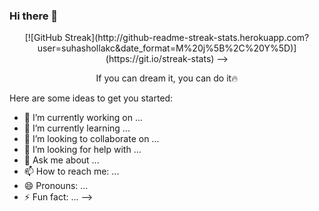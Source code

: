 ### Hi there 👋
<!--
**suhashollakc/suhashollakc** is a ✨ _special_ ✨ repository because its `README.md` (this file) appears on your GitHub profile.

## 🔥 Streak Stats

<!-- GitHub Readme Streak Stats - https://github.com/DenverCoder1/github-readme-streak-stats -->
<p align="center">
  [![GitHub Streak](http://github-readme-streak-stats.herokuapp.com?user=suhashollakc&date_format=M%20j%5B%2C%20Y%5D)](https://git.io/streak-stats)
<!--   <a href="https://github.com/DenverCoder1/github-readme-streak-stats">
<!--     <img title="🔥 Get streak stats for your profile at git.io/streak-stats" alt="Suhas's streak" src="[![GitHub Streak](http://github-readme-streak-stats.herokuapp.com?user=suhashollakc&date_format=M%20j%5B%2C%20Y%5D)](https://git.io/streak-stats)"/> -->
  </a> -->
  <p align="center"> If you can dream it, you can do it🔥 </p>
</p>
<!-- 
[![Anurag's GitHub stats](https://github-readme-stats.vercel.app/api?username=anuraghazra)](https://github.com/anuraghazra/github-readme-stats) -->
Here are some ideas to get you started:

- 🔭 I’m currently working on ...
- 🌱 I’m currently learning ...
- 👯 I’m looking to collaborate on ...
- 🤔 I’m looking for help with ...
- 💬 Ask me about ...
- 📫 How to reach me: ...
- 😄 Pronouns: ...
- ⚡ Fun fact: ...
-->
